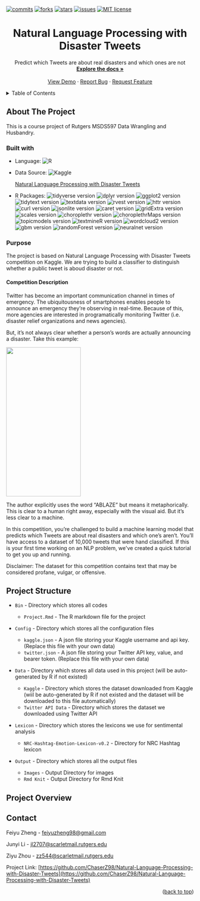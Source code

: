 <div id="top"></div>

[![commits](https://badgen.net/github/commits/ChaserZ98/Natural-Language-Processing-with-Disaster-Tweets/main)](https://GitHub.com/ChaserZ98/Natural-Language-Processing-with-Disaster-Tweets/graphs/commit-activity)
[![forks](https://badgen.net/github/forks/ChaserZ98/Natural-Language-Processing-with-Disaster-Tweets)](https://GitHub.com/ChaserZ98/Natural-Language-Processing-with-Disaster-Tweets/network/members)
[![stars](https://badgen.net/github/stars/ChaserZ98/Natural-Language-Processing-with-Disaster-Tweets)](https://GitHub.com/ChaserZ98/Natural-Language-Processing-with-Disaster-Tweets/stargazers)
[![issues](https://badgen.net/github/issues/ChaserZ98/Natural-Language-Processing-with-Disaster-Tweets)](https://GitHub.com/ChaserZ98/Natural-Language-Processing-with-Disaster-Tweets/issues/)
[![MIT license](https://img.shields.io/badge/License-MIT-blue.svg)](https://lbesson.mit-license.org/)

<div align="center">
  <h1 align="center">Natural Language Processing with Disaster Tweets</h1>
  <p align="center">
    Predict which Tweets are about real disasters and which ones are not
    <br />
    <a href="https://GitHub.com/ChaserZ98/Natural-Language-Processing-with-Disaster-Tweets"><strong>Explore the docs »</strong></a>
    <br />
    <br />
    <a href="https://GitHub.com/ChaserZ98/Natural-Language-Processing-with-Disaster-Tweets">View Demo</a>
    ·
    <a href="https://GitHub.com/ChaserZ98/Natural-Language-Processing-with-Disaster-Tweets/issues">Report Bug</a>
    ·
    <a href="https://GitHub.com/ChaserZ98/Natural-Language-Processing-with-Disaster-Tweets/issues">Request Feature</a>
  </p>
</div>

<details>
  <summary>Table of Contents</summary>
  <ol>
    <li>
      <a href="#about-the-project">About The Project</a>
      <ul>
        <li><a href="#built-with">Built With</a></li>
        <li><a href="#purpose">Purpose</a></li>
      </ul>
    </li>
    <li><a href="#project-structure">Project Structure</a></li>
    <li><a href="#project-overview">Project Overview</a></li>
    <li><a href="#contact">Contact</a></li>
  </ol>
</details>

## About The Project

This is a course project of Rutgers MSDS597 Data Wrangling and Husbandry.

### Built with

* Language:
  ![R](https://img.shields.io/badge/r-%23276DC3.svg?style=for-the-badge&logo=r&logoColor=white)

* Data Source: ![Kaggle](https://img.shields.io/badge/Kaggle-20BEFF?style=for-the-badge&logo=Kaggle&logoColor=white)
  
  [Natural Language Processing with Disaster Tweets](https://www.kaggle.com/competitions/nlp-getting-started)

* R Packages:
  ![tidyverse version](https://img.shields.io/badge/tidyverse-1.3.1-brightgreen)
  ![dplyr version](https://img.shields.io/badge/dplyr-1.0.7-brightgreen)
  ![ggplot2 version](https://img.shields.io/badge/ggplot2-3.3.5-brightgreen)
  ![tidytext version](https://img.shields.io/badge/tidytext-0.3.2-brightgreen)
  ![textdata version](https://img.shields.io/badge/textdata-0.4.1-brightgreen)
  ![rvest version](https://img.shields.io/badge/rvest-1.0.2-brightgreen)
  ![httr version](https://img.shields.io/badge/httr-1.4.2-brightgreen)
  ![curl version](https://img.shields.io/badge/curl-4.3.2-brightgreen)
  ![jsonlite version](https://img.shields.io/badge/jsonlite-1.7.3-brightgreen)
  ![caret version](https://img.shields.io/badge/caret-6.0--91-brightgreen)
  ![gridExtra version](https://img.shields.io/badge/gridExtra-2.3-brightgreen)
  ![scales version](https://img.shields.io/badge/scales-1.1.1-brightgreen)
  ![choroplethr version](https://img.shields.io/badge/choroplethr-3.7.0-brightgreen)
  ![choroplethrMaps version](https://img.shields.io/badge/choroplethrMaps-1.0.1-brightgreen)
  ![topicmodels version](https://img.shields.io/badge/topicmodels-0.2--12-brightgreen)
  ![textmineR version](https://img.shields.io/badge/textmineR-3.0.5-brightgreen)
  ![wordcloud2 version](https://img.shields.io/badge/wordcloud2-0.2.2-brightgreen)
  ![gbm version](https://img.shields.io/badge/gbm-2.1.8-brightgreen)
  ![randomForest version](https://img.shields.io/badge/randomForest-4.7--1-brightgreen)
  ![neuralnet version](https://img.shields.io/badge/neuralnet-1.44.2-brightgreen)

### Purpose
The project is based on Natural Language Processing with Disaster Tweets competition on Kaggle. We are trying to build a classifier to distinguish whether a public tweet is aboud disaster or not.

#### Competition Description
Twitter has become an important communication channel in times of emergency.
The ubiquitousness of smartphones enables people to announce an emergency they’re observing in real-time. Because of this, more agencies are interested in programatically monitoring Twitter (i.e. disaster relief organizations and news agencies).

But, it’s not always clear whether a person’s words are actually announcing a disaster. Take this example:

<img width = '200' height = '400' src = "https://storage.googleapis.com/kaggle-media/competitions/tweet_screenshot.png"/>

The author explicitly uses the word “ABLAZE” but means it metaphorically. This is clear to a human right away, especially with the visual aid. But it’s less clear to a machine.

In this competition, you’re challenged to build a machine learning model that predicts which Tweets are about real disasters and which one’s aren’t. You’ll have access to a dataset of 10,000 tweets that were hand classified. If this is your first time working on an NLP problem, we've created a quick tutorial to get you up and running.

Disclaimer: The dataset for this competition contains text that may be considered profane, vulgar, or offensive.

## Project Structure
* `Bin` - Directory which stores all codes
  * `Project.Rmd` - The R markdown file for the project

* `Config` - Directory which stores all the configuration files
  * `kaggle.json` - A json file storing your Kaggle username and api key. (Replace this file with your own data)
  * `twitter.json` - A json file storing your Twitter API key, value, and bearer token. (Replace this file with your own data)

* `Data` - Directory which stores all data used in this project (will be auto-generated by R if not existed)
  * `Kaggle` - Directory which stores the dataset downloaded from Kaggle (wiil be auto-generated by R if not existed and the dataset will be downloaded to this file automatically)
  * `Twitter API Data` - Directory which stores the dataset we downloaded using Twitter API

* `Lexicon` - Directory which stores the lexicons we use for sentimental analysis
  * `NRC-Hashtag-Emotion-Lexicon-v0.2` - Directory for NRC Hashtag lexicon

* `Output` - Directory which stores all the output files
  * `Images` - Output Directory for images
  * `Rmd Knit` - Output Directory for Rmd Knit

## Project Overview


## Contact

Feiyu Zheng - [feiyuzheng98@gmail.com](mailto:feiyuzheng98@gmail.com)

Junyi Li - [jl2707@scarletmail.rutgers.edu](mailto:jl2707@scarletmail.rutgers.edu)

Ziyu Zhou - [zz544@scarletmail.rutgers.edu](mailto:zz544@scarletmail.rutgers.edu)

Project Link: [https://github.com/ChaserZ98/Natural-Language-Processing-with-Disaster-Tweets](https://github.com/ChaserZ98/Natural-Language-Processing-with-Disaster-Tweets)

<p align="right">(<a href="#top">back to top</a>)</p>